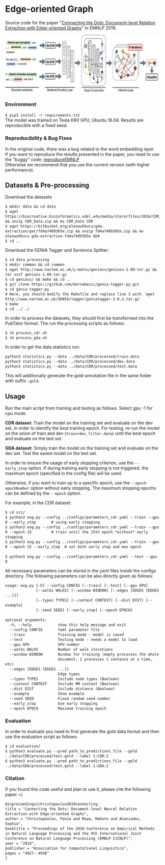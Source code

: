 # Edge-oriented Graph
Source code for the paper "[Connecting the Dots: Document-level Relation Extraction with Edge-oriented Graphs](https://www.aclweb.org/anthology/D19-1498.pdf)" in EMNLP 2019.

<p align="center">
  <img src="./network.svg" height="190">
</p>


### Environment
`$ pip3 install -r requirements.txt`  
The model was trained on Tesla K80 GPU, Ubuntu 16.04. Results are reproducible with a fixed seed.



### Reproducibility & Bug Fixes

In the original code, there was a bug related to the word embedding layer.  
If you want to reproduce the results presented in the paper, you need to use the "buggy" code: [reproduceEMNLP](https://github.com/fenchri/edge-oriented-graph/tree/reproduceEMNLP)   
Otherwise we recommend that you use the current version (with higher performance).



## Datasets & Pre-processing
Download the datasets
```
$ mkdir data && cd data
$ wget https://biocreative.bioinformatics.udel.edu/media/store/files/2016/CDR_Data.zip && unzip CDR_Data.zip && mv CDR_Data CDR
$ wget https://bitbucket.org/alexwuhkucs/gda-extraction/get/fd4a7409365e.zip && unzip fd4a7409365e.zip && mv alexwuhkucs-gda-extraction-fd4a7409365e GDA
$ cd ..
```

Download the GENIA Tagger and Sentence Splitter:
```
$ cd data_processing
$ mkdir common && cd common
$ wget http://www.nactem.ac.uk/y-matsu/geniass/geniass-1.00.tar.gz && tar xvzf geniass-1.00.tar.gz
$ cd geniass/ && make && cd ..
$ git clone https://github.com/bornabesic/genia-tagger-py.git
$ cd genia-tagger-py 
# Here, you should modify the Makefile and replace line 3 with `wget http://www.nactem.ac.uk/GENIA/tagger/geniatagger-3.0.2.tar.gz`
$ make
$ cd ../../
```

In order to process the datasets, they should first be transformed into the PubTator format. The run the processing scripts as follows:
```
$ sh process_cdr.sh
$ sh process_gda.sh
```

In order to get the data statistics run:
```
python3 statistics.py --data ../data/CDR/processed/train.data
python3 statistics.py --data ../data/CDR/processed/dev.data
python3 statistics.py --data ../data/CDR/processed/test.data
```
This will additionally generate the gold-annotation file in the same folder with suffix `.gold`.


## Usage
Run the main script from training and testing as follows. Select gpu -1 for cpu mode.  

**CDR dataset**: Train the model on the training set and evaluate on the dev set, in order to identify the best training epoch.
For testing, re-run the model on the union of train and dev (`train+dev_filter.data`) until the best epoch and evaluate on the test set.

**GDA dataset**: Simply train the model on the training set and evaluate on the dev set. Test the saved model on the test set.

In order to ensure the usage of early stopping criterion, use the `--early_stop` option.
If during training early stopping is not triggered, the maximum epoch (specified in the config file) will be used.

Otherwise, if you want to train up to a specific epoch, use the `--epoch epochNumber` option without early stopping.
The maximum stopping epochs can be defined by the `--epoch` option.

For example, in the CDR dataset:
```
$ cd src/
$ python3 eog.py --config ../configs/parameters_cdr.yaml --train --gpu 0 --early_stop       # using early stopping
$ python3 eog.py --config ../configs/parameters_cdr.yaml --train --gpu 0 --epoch 15         # train until the 15th epoch *without* early stopping
$ python3 eog.py --config ../configs/parameters_cdr.yaml --train --gpu 0 --epoch 15 --early_stop  # set both early stop and max epoch

$ python3 eog.py --config ../configs/parameters_cdr.yaml --test --gpu 0
```

All necessary parameters can be stored in the yaml files inside the configs directory.
The following parameters can be also directly given as follows:
```
usage: eog.py [-h] --config CONFIG [--train] [--test] [--gpu GPU]
              [--walks WALKS] [--window WINDOW] [--edges [EDGES [EDGES ...]]]
              [--types TYPES] [--context CONTEXT] [--dist DIST] [--example]
              [--seed SEED] [--early_stop] [--epoch EPOCH]

optional arguments:
  -h, --help            show this help message and exit
  --config CONFIG       Yaml parameter file
  --train               Training mode - model is saved
  --test                Testing mode - needs a model to load
  --gpu GPU             GPU number
  --walks WALKS         Number of walk iterations
  --window WINDOW       Window for training (empty processes the whole
                        document, 1 processes 1 sentence at a time, etc)
  --edges [EDGES [EDGES ...]]
                        Edge types
  --types TYPES         Include node types (Boolean)
  --context CONTEXT     Include MM context (Boolean)
  --dist DIST           Include distance (Boolean)
  --example             Show example
  --seed SEED           Fixed random seed number
  --early_stop          Use early stopping
  --epoch EPOCH         Maximum training epoch
```

### Evaluation
In order to evaluate you need to first generate the gold data format and then use the evaluation script as follows:
```
$ cd evaluation/
$ python3 evaluate.py --pred path_to_predictions_file --gold ../data/CDR/processed/test.gold --label 1:CDR:2
$ python3 evaluate.py --pred path_to_predictions_file --gold ../data/GDA/processed/test.gold --label 1:GDA:2
```


### Citation

If you found this code useful and plan to use it, please cite the following paper =)
```
@inproceedings{christopoulou2019connecting,  
title = "Connecting the Dots: Document-level Neural Relation Extraction with Edge-oriented Graphs",  
author = "Christopoulou, Fenia and Miwa, Makoto and Ananiadou, Sophia",  
booktitle = "Proceedings of the 2019 Conference on Empirical Methods in Natural Language Processing and the 9th International Joint Conference on Natural Language Processing (EMNLP-IJCNLP)",  
year = "2019",  
publisher = "Association for Computational Linguistics",  
pages = "4927--4938"  
}  
```
